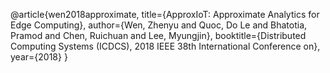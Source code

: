 @article{wen2018approximate,
  title={ApproxIoT: Approximate Analytics for Edge Computing},
  author={Wen, Zhenyu and Quoc, Do Le and Bhatotia, Pramod and Chen, Ruichuan and Lee, Myungjin},
  booktitle={Distributed Computing Systems (ICDCS), 2018 IEEE 38th International Conference on},
  year={2018}
}
